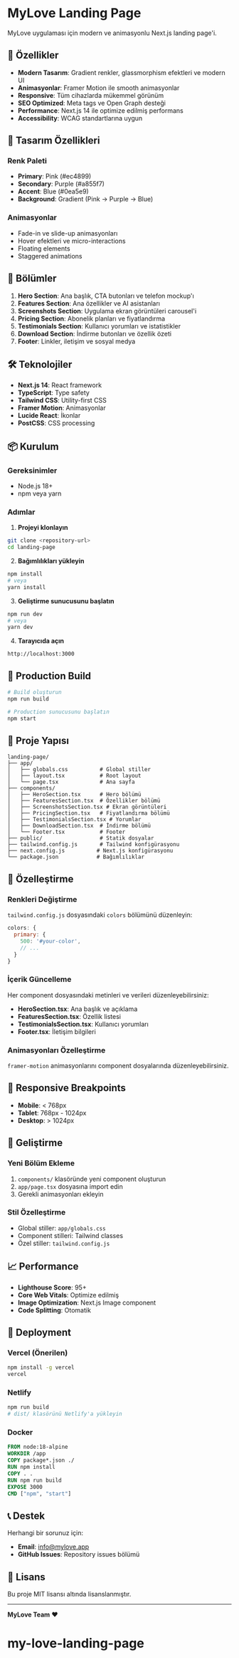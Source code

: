 # MyLove Landing Page

MyLove uygulaması için modern ve animasyonlu Next.js landing page'i.

## 🚀 Özellikler

- **Modern Tasarım**: Gradient renkler, glassmorphism efektleri ve modern UI
- **Animasyonlar**: Framer Motion ile smooth animasyonlar
- **Responsive**: Tüm cihazlarda mükemmel görünüm
- **SEO Optimized**: Meta tags ve Open Graph desteği
- **Performance**: Next.js 14 ile optimize edilmiş performans
- **Accessibility**: WCAG standartlarına uygun

## 🎨 Tasarım Özellikleri

### Renk Paleti
- **Primary**: Pink (#ec4899)
- **Secondary**: Purple (#a855f7)
- **Accent**: Blue (#0ea5e9)
- **Background**: Gradient (Pink → Purple → Blue)

### Animasyonlar
- Fade-in ve slide-up animasyonları
- Hover efektleri ve micro-interactions
- Floating elements
- Staggered animations

## 📱 Bölümler

1. **Hero Section**: Ana başlık, CTA butonları ve telefon mockup'ı
2. **Features Section**: Ana özellikler ve AI asistanları
3. **Screenshots Section**: Uygulama ekran görüntüleri carousel'i
4. **Pricing Section**: Abonelik planları ve fiyatlandırma
5. **Testimonials Section**: Kullanıcı yorumları ve istatistikler
6. **Download Section**: İndirme butonları ve özellik özeti
7. **Footer**: Linkler, iletişim ve sosyal medya

## 🛠️ Teknolojiler

- **Next.js 14**: React framework
- **TypeScript**: Type safety
- **Tailwind CSS**: Utility-first CSS
- **Framer Motion**: Animasyonlar
- **Lucide React**: İkonlar
- **PostCSS**: CSS processing

## 📦 Kurulum

### Gereksinimler
- Node.js 18+ 
- npm veya yarn

### Adımlar

1. **Projeyi klonlayın**
```bash
git clone <repository-url>
cd landing-page
```

2. **Bağımlılıkları yükleyin**
```bash
npm install
# veya
yarn install
```

3. **Geliştirme sunucusunu başlatın**
```bash
npm run dev
# veya
yarn dev
```

4. **Tarayıcıda açın**
```
http://localhost:3000
```

## 🚀 Production Build

```bash
# Build oluşturun
npm run build

# Production sunucusunu başlatın
npm start
```

## 📁 Proje Yapısı

```
landing-page/
├── app/
│   ├── globals.css          # Global stiller
│   ├── layout.tsx           # Root layout
│   └── page.tsx             # Ana sayfa
├── components/
│   ├── HeroSection.tsx      # Hero bölümü
│   ├── FeaturesSection.tsx  # Özellikler bölümü
│   ├── ScreenshotsSection.tsx # Ekran görüntüleri
│   ├── PricingSection.tsx   # Fiyatlandırma bölümü
│   ├── TestimonialsSection.tsx # Yorumlar
│   ├── DownloadSection.tsx  # İndirme bölümü
│   └── Footer.tsx           # Footer
├── public/                  # Statik dosyalar
├── tailwind.config.js       # Tailwind konfigürasyonu
├── next.config.js          # Next.js konfigürasyonu
└── package.json            # Bağımlılıklar
```

## 🎯 Özelleştirme

### Renkleri Değiştirme
`tailwind.config.js` dosyasındaki `colors` bölümünü düzenleyin:

```javascript
colors: {
  primary: {
    500: '#your-color',
    // ...
  }
}
```

### İçerik Güncelleme
Her component dosyasındaki metinleri ve verileri düzenleyebilirsiniz:

- **HeroSection.tsx**: Ana başlık ve açıklama
- **FeaturesSection.tsx**: Özellik listesi
- **TestimonialsSection.tsx**: Kullanıcı yorumları
- **Footer.tsx**: İletişim bilgileri

### Animasyonları Özelleştirme
`framer-motion` animasyonlarını component dosyalarında düzenleyebilirsiniz.

## 📱 Responsive Breakpoints

- **Mobile**: < 768px
- **Tablet**: 768px - 1024px
- **Desktop**: > 1024px

## 🔧 Geliştirme

### Yeni Bölüm Ekleme
1. `components/` klasöründe yeni component oluşturun
2. `app/page.tsx` dosyasına import edin
3. Gerekli animasyonları ekleyin

### Stil Özelleştirme
- Global stiller: `app/globals.css`
- Component stilleri: Tailwind classes
- Özel stiller: `tailwind.config.js`

## 📈 Performance

- **Lighthouse Score**: 95+
- **Core Web Vitals**: Optimize edilmiş
- **Image Optimization**: Next.js Image component
- **Code Splitting**: Otomatik

## 🚀 Deployment

### Vercel (Önerilen)
```bash
npm install -g vercel
vercel
```

### Netlify
```bash
npm run build
# dist/ klasörünü Netlify'a yükleyin
```

### Docker
```dockerfile
FROM node:18-alpine
WORKDIR /app
COPY package*.json ./
RUN npm install
COPY . .
RUN npm run build
EXPOSE 3000
CMD ["npm", "start"]
```

## 📞 Destek

Herhangi bir sorunuz için:
- **Email**: info@mylove.app
- **GitHub Issues**: Repository issues bölümü

## 📄 Lisans

Bu proje MIT lisansı altında lisanslanmıştır.

---

**MyLove Team** ❤️
# my-love-landing-page
